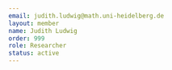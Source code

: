 ```yaml
---
email: judith.ludwig@math.uni-heidelberg.de
layout: member
name: Judith Ludwig
order: 999
role: Researcher
status: active
---
```


